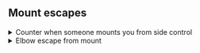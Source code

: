 ## Mount escapes

<details>
<summary>Counter when someone mounts you from side control</summary>

Opponent has you in side control to your right. They mount you. \
Immediately use your hands to take their right foot and push it into your half guard. \
Use your right elbow to push their left knee down so you can bring your right leg in front of their knee. \
Shrimp to your right. Use left elbow to push their right knee and bring your other leg around to put opponent into full guard.

</details>

<details>
<summary>Elbow escape from mount</summary>

Opponent has you in mount \
Use your left hand to put opponents right foot between your legs. \
Alternatively use your right foot to scoop up their right foot and put it between your legs. \
Immediately squeeze your knees together to trap their foot. No need to lock your legs. \
Use your left elbow on opponents inner thigh and knees squeezing to push and slightly raise opponents right leg off the ground. \
You should make enough space to bring your left leg out. \
Then bicycle kick With your left leg to push opponent away using your thigh above their knee and go into half guard, \
locking your legs and going onto your right shoulder. \
Open up half guard and put left foot on right ankle. Use your right elbow to create some space and being knee infront of opponents body. \
Can then reverse hip escape and close the guard. \


</details>
